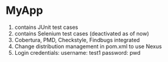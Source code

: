 # MyApp

1. contains JUnit test cases
2. contains Selenium test cases (deactivated as of now)
3. Cobertura, PMD, Checkstyle, Findbugs integrated
4. Change distribution management in pom.xml to use Nexus
5. Login credentials: 
	username:	test1
	password:	pwd